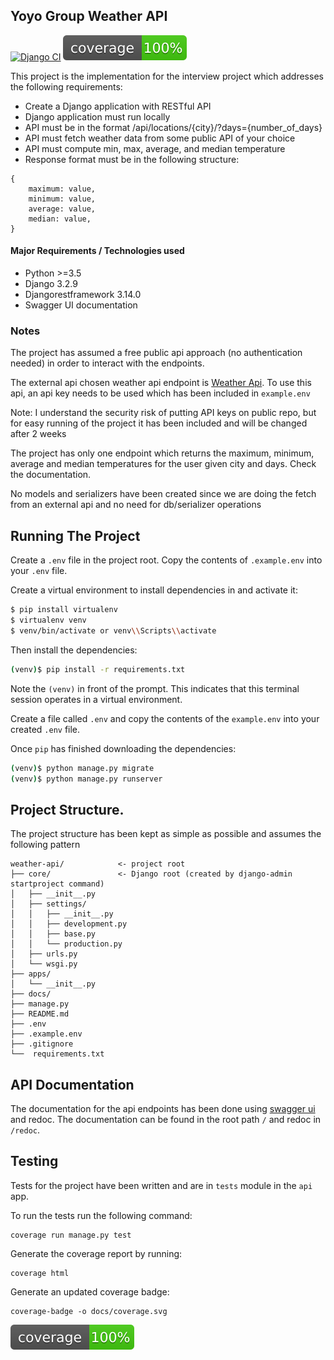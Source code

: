 ## Yoyo Group Weather API
[![Django CI](https://github.com/Kevin-Ravasco/weather-api/actions/workflows/django.yml/badge.svg)](https://github.com/Kevin-Ravasco/weather-api/actions/workflows/django.yml) ![Alt text](./docs/coverage.svg)

This project is the implementation for the interview project which addresses
the following requirements:
- Create a Django application with RESTful API
- Django application must run locally
- API must be in the format /api/locations/{city}/?days={number_of_days}
- API must fetch weather data from some public API of your choice
- API must compute min, max, average, and median temperature
- Response format must be in the following structure:
```    
{
    maximum: value,
    minimum: value,
    average: value,
    median: value,
}
```

#### Major Requirements / Technologies used
- Python >=3.5
- Django 3.2.9
- Djangorestframework 3.14.0
- Swagger UI documentation

### Notes

The project has assumed a free public api approach (no authentication needed) in order to interact
with the endpoints.

The external api chosen weather api endpoint is [Weather Api](https://www.weatherapi.com/).
To use this api, an api key needs to be used which has been included in `example.env`

Note: I understand the security risk of putting API keys on public repo, but for easy running of
the project it has been included and will be changed after 2 weeks

The project has only one endpoint which returns the maximum, minimum, average and
median temperatures for the user given city and days. Check the documentation.

No models and serializers have been created since we are doing the fetch from an
external api and no need for db/serializer operations


## Running The Project
Create a `.env` file in the project root.
Copy the contents of `.example.env` into your `.env` file.


Create a virtual environment to install dependencies in and activate it:

```sh
$ pip install virtualenv
$ virtualenv venv
$ venv/bin/activate or venv\\Scripts\\activate 
```

Then install the dependencies:

```sh
(venv)$ pip install -r requirements.txt
```
Note the `(venv)` in front of the prompt. This indicates that this terminal
session operates in a virtual environment.

Create a file called `.env` and copy the contents of the `example.env` into your
created `.env` file.

Once `pip` has finished downloading the dependencies:
```sh
(venv)$ python manage.py migrate
(venv)$ python manage.py runserver
```


## Project Structure.
The project structure has been kept as simple as possible and assumes the following
pattern

```tree
weather-api/            <- project root
├── core/               <- Django root (created by django-admin startproject command)
│   ├── __init__.py
│   ├── settings/
│   │   ├── __init__.py
│   │   ├── development.py
│   │   ├── base.py 
│   │   └── production.py
│   ├── urls.py
│   └── wsgi.py
├── apps/
│   └── __init__.py
├── docs/
├── manage.py
├── README.md
├── .env
├── .example.env
├── .gitignore
└──  requirements.txt
```

## API Documentation
The documentation for the api endpoints has been done using [swagger ui](https://swagger.io/tools/swagger-ui/)
and redoc. The documentation can be found in the root path `/` and redoc in `/redoc`.


## Testing
Tests for the project have been written and are in `tests` module in the `api` app.

To run the tests run the following command:
```shell
coverage run manage.py test
```

Generate the coverage report by running:
```shell
coverage html
```

Generate an updated coverage badge:
```shell
coverage-badge -o docs/coverage.svg
```

![Alt text](./docs/coverage.svg)

